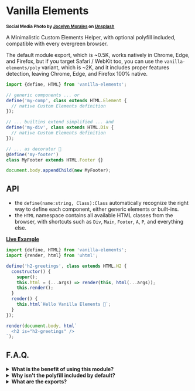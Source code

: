 # Vanilla Elements

<sup>**Social Media Photo by [Jocelyn Morales](https://unsplash.com/@molnj) on [Unsplash](https://unsplash.com/)**</sup>

A Minimalistic Custom Elements Helper, with optional polyfill included, compatible with every evergreen browser.

The default module export, which is ~0.5K, works natively in Chrome, Edge, and Firefox, but if you target Safari / WebKit too, you can use the `vanilla-elements/poly` variant, which is ~2K, and it includes proper features detection, leaving Chrome, Edge, and Firefox 100% native.

```js
import {define, HTML} from 'vanilla-elements';

// generic components ... or
define('my-comp', class extends HTML.Element {
  // native Custom Elements definition
});

// ... builtins extend simplified ... and
define('my-div', class extends HTML.Div {
  // native Custom Elements definition
});

// ... as decorator 🥳
@define('my-footer')
class MyFooter extends HTML.Footer {}

document.body.appendChild(new MyFooter);
```


## API

  * the `define(name:string, Class):Class` automatically recognize the right way to define each component, either generic elements or built-ins.
  * the `HTML` namespace contains all available HTML classes from the browser, with shortcuts such as `Div`, `Main`, `Footer`, `A`, `P`, and everything else.

**[Live Example](https://codepen.io/WebReflection/pen/jOmVVQQ?editors=0010)**

```js
import {define, HTML} from 'vanilla-elements';
import {render, html} from 'uhtml';

define('h2-greetings', class extends HTML.H2 {
  constructor() {
    super();
    this.html = (...args) => render(this, html(...args));
    this.render();
  }
  render() {
    this.html`Hello Vanilla Elements 👋`;
  }
});

render(document.body, html`
  <h2 is="h2-greetings" />
`);
```


## F.A.Q.

<details>
  <summary><strong>What is the benefit of using this module?</strong></summary>
  <div>

Beside solving this [long outstanding bug](https://github.com/whatwg/html/issues/5782) out of the box, the feature detection for builtin extends is both ugly and not really Web friendly.

One could simply include [@ungap/custom-elements](https://github.com/ungap/custom-elements#readme) polyfill on top of each page and call it a day, but I wanted to have only the missing part, builtin extends, embedded in a module, and this helper is perfect for that purpose.

On top of that, I really don't like the ugly dance needed to register builtin extends, so that having a tiny utility that simplifies their definition seemed to be about right.

```js
// without this module
customElements.define(
  'my-div',
  class extends HTMLDivElement {},
  {extends: 'div'}
);

// with this module
import {define, HTML} from 'vanilla-elements';
define('my-div', class extends HTML.Div {});
```

As we can see, the definition through this module is more compact, elegant, and natural, than its native counter-part, and that's about it.

  </div>
</details>

<details>
  <summary><strong>Why isn't the polyfill included by default?</strong></summary>
  <div>

The only browser that needs a polyfill for builtin extends is Safari / WebKit, and it needs it only for builtin extends, but not everyone develops for the Web, and not everyone uses builtin extends, so the sane default is to provide a minimal utility that simplifies custom elements registration that works out of the box in every modern browser.

Whenever the target needs to include Safari / WebKit, and builtin extends are used, it takes nothing to switch import from `vanilla-elements` to `vanilla-elements/poly` or use [an import-map](https://gist.github.com/WebReflection/5fc85856bba3d6eef794877fb5fa2a52) workaround to load the poly only in Safari.

  </div>
</details>

<details>
  <summary><strong>What are the exports?</strong></summary>
  <div>

For development usage, through bundlers and similar tools:

  * `vanilla-elements` points at the [main.js](./esm/main.js), and it doesn't include the polyfill
  * `vanilla-elements/poly` points at the generated [index.js](./index.js) file, and include the polyfill after feature detection

For CDN usage in the wild:

  * the `//unpkg.com/vanilla-elements` CDN points at the minified [es.js](./es.js) which *includes* the polyfill (it's the minified index)
  * for `skypack.dev` minified file, you can point at the `es.js` file directly: [//cdn.skypack.dev/vanilla-elements/es.js](https://cdn.skypack.dev/vanilla-elements/es.js)

  </div>
</details>
